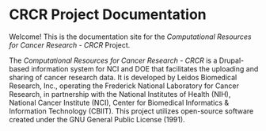 # CRCR Project Documentation

Welcome! This is the documentation site for the *Computational Resources for Cancer Research - CRCR* Project.

The *Computational Resources for Cancer Research - CRCR* is a Drupal-based information system for NCI and DOE that facilitates the uploading and sharing of cancer research data. It is developed by Leidos Biomedical Research, Inc., operating the Frederick National Laboratory for Cancer Research, in partnership with the National Institutes of Health (NIH), National Cancer Institute (NCI), Center for Biomedical Informatics & Information Technology (CBIIT). This project utilizes open-source software created under the GNU General Public License (1991).
